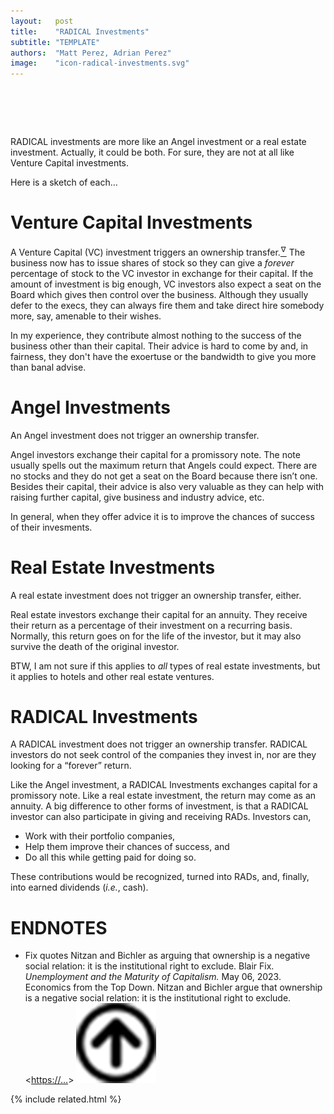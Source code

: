 ```yaml
---
layout:   post
title:    "RADICAL Investments"
subtitle: "TEMPLATE"
authors:  "Matt Perez, Adrian Perez"
image:    "icon-radical-investments.svg"
---
```


<div style="display:none;">
 <p><span class="_paradigm">RADICAL</span> investments are more like an Angel investment or a real estate investment. For sure, they are not at all like Venture Capital investments.</p>
</div>

<h1>&nbsp;</h1>
 <p><span class="_paradigm">RADICAL</span> investments are more like an Angel investment or a real estate investment. Actually, it could be both. For sure, they are not at all like Venture Capital investments.</p>
 <p>Here is a sketch of each&hellip;</p>
 
<h1>Venture Capital Investments</h1>
 <p>A Venture Capital (VC) investment triggers an ownership transfer.<a href="#en01"><sup id="bm01">&hairsp;&nabla;&hairsp;</sup></a> The business now has to issue shares of stock so they can give a <em>forever</em> percentage of stock to the VC investor in exchange for their capital. If the amount of investment is big enough, VC investors also expect a seat on the Board which gives then control over the business. Although they usually defer to the execs, they can always fire them and take direct hire somebody more, say, amenable to their wishes.</p>
 <p>In my experience, they contribute almost nothing to the success of the business other than their capital. Their advice is hard to come by and, in fairness, they don't have the exoertuse or the bandwidth to give you more than banal advise.</p>
 
<h1>Angel Investments</h1>
 <p>An Angel investment does not trigger an ownership transfer.</p>
 <p>Angel investors exchange their capital for a promissory note. The note usually spells out the maximum return that Angels could expect. There are no stocks and they do not get a seat on the Board because there isn&rsquo;t one. Besides their capital, their advice is also very valuable as they can help with raising further capital, give business and industry advice, etc.</p>
 <p>In general, when they offer advice it is to improve the chances of success of their invesments.</p>

<h1>Real Estate Investments</h1>
 <p>A real estate investment does not trigger an ownership transfer, either.</p>
 <p>Real estate investors exchange their capital for an annuity. They receive their return as a percentage of their investment on a recurring basis. Normally, this return goes on for the life of the investor, but it may also survive the death of the original investor.</p>
 <p>BTW, I am not sure if this applies to <em>all</em> types of real estate investments, but it applies to hotels and other real estate ventures.</p>

<h1><span class="_paradigm">RADICAL</span> Investments</h1>
 <p>A <span class="_paradigm">RADICAL</span> investment does not trigger an ownership transfer. <span class="_paradigm">RADICAL</span> investors do not seek control of the companies they invest in, nor are they looking for a &ldquo;forever&rdquo; return.</p>
 <p>Like the Angel investment, a <span class="_paradigm">RADICAL</span> Investments exchanges capital for a promissory note. Like a real estate investment, the return may come as an annuity. A big difference to other forms of investment, is that a <span class="_paradigm">RADICAL</span> investor can also participate in giving and receiving <span class="_paradigm">RAD</span>s. Investors can,</p>
  <ul>
   <li>Work with their portfolio companies,</li>
   <li>Help them improve their chances of success, and</li>
   <li>Do all this while getting paid for doing so.</li>
  </ul>
   <p>These contributions would be recognized, turned into <span class="_paradigm">RAD</span>s, and, finally, into earned dividends (<em>i.e.</em>, cash).</p>

<h1 class="_section">ENDNOTES</h1>
 <ul>
  <li id="en01">
   <p class="_list-item">
    Fix quotes Nitzan and Bichler as arguing that <span class="_quotespan">ownership is a negative social relation: it is the institutional right to exclude.</span>
    Blair Fix.
    <em>Unemployment and the Maturity of Capitalism.</em>
    May 06, 2023.
    Economics from the Top Down.
    Nitzan and Bichler argue that ownership is a negative social relation: it is the institutional right to exclude.
    &lt;<a href="https://…" target="_blank">https://…</a>&gt;
    <a class="_uparrow" href="#bm01"><img src="/assets/img/arrow-up-icon.png"></a>
   </p>
  </li>
 </ul>

{% include related.html %}
